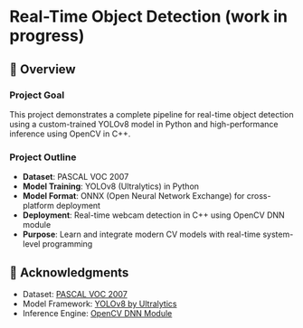 # Real-Time Object Detection (work in progress)

## 🧠 Overview
### Project Goal
This project demonstrates a complete pipeline for real-time object detection using a custom-trained YOLOv8 model in Python and high-performance inference using OpenCV in C++.

### Project Outline
- **Dataset**: PASCAL VOC 2007
- **Model Training**: YOLOv8 (Ultralytics) in Python
- **Model Format**: ONNX (Open Neural Network Exchange) for cross-platform deployment
- **Deployment**: Real-time webcam detection in C++ using OpenCV DNN module
- **Purpose**: Learn and integrate modern CV models with real-time system-level programming

## 📝 Acknowledgments
- Dataset: [PASCAL VOC 2007](https://www.kaggle.com/datasets/zaraks/pascal-voc-2007/data)
- Model Framework: [YOLOv8 by Ultralytics](https://github.com/ultralytics/ultralytics)
- Inference Engine: [OpenCV DNN Module](https://docs.opencv.org/4.x/d6/d0f/group__dnn.html)
